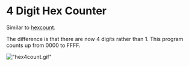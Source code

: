 # 4 Digit Hex Counter

Similar to [hexcount](../../lab1/hexcount).

The difference is that there are now 4 digits rather than 1. This program counts up from 0000 to FFFF.

!["hex4count.gif"](./hex4count.gif)